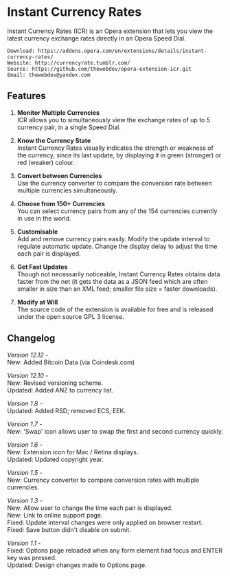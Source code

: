 ﻿# Instant Currency Rates

Instant Currency Rates (ICR) is an Opera extension that lets you view the latest currency exchange rates directly in an Opera Speed Dial.

    Download: https://addons.opera.com/en/extensions/details/instant-currency-rates/  
    Website: http://currencyrate.tumblr.com/  
    Source: https://github.com/thewebdev/opera-extension-icr.git  
    Email: thewebdev@yandex.com  

## Features

1. **Monitor Multiple Currencies**  
ICR allows you to simultaneously view the exchange rates of up to 5 currency pair, in a single Speed Dial.  

2. **Know the Currency State**  
Instant Currency Rates visually indicates the strength or weakness of the currency, since its last update, by displaying it in green (stronger) or red (weaker) colour.

3. **Convert between Currencies**  
Use the currency converter to compare the conversion rate between multiple currencies simultaneously.

4. **Choose from 150+ Currencies**  
You can select currency pairs from any of the 154 currencies currently in use in the world.

5. **Customisable**  
Add and remove currency pairs easily. Modify the update interval to regulate automatic update. Change the display delay to adjust the time each pair is displayed.

6. **Get Fast Updates**  
Though not necessarily noticeable, Instant Currency Rates obtains data faster from the net (it gets the data as a JSON feed which are often smaller in size than an XML feed; smaller file size = faster downloads).

7. **Modify at Will**  
The source code of the extension is available for free and is released under the open source GPL 3 license.

## Changelog

*Version 12.12* -  
New: Added Bitcoin Data (via Coindesk.com)  

*Version 12.10* -  
New: Revised versioning scheme.  
Updated: Added ANZ to currency list.  

*Version 1.8* -  
Updated: Added RSD; removed ECS, EEK.  

*Version 1.7* -  
New: 'Swap' icon allows user to swap the first and second currency quickly.  

*Version 1.6* -  
New: Extension icon for Mac / Retina displays.  
Updated: Updated copyright year.  

*Version 1.5* -  
New: Currency converter to compare conversion rates with multiple currencies.  

*Version 1.3* -  
New: Allow user to change the time each pair is displayed.  
New: Link to online support page.  
Fixed: Update interval changes were only applied on browser restart.  
Fixed: Save button didn't disable on submit.  

*Version 1.1* -  
Fixed: Options page reloaded when any form element had focus and ENTER key was pressed.  
Updated: Design changes made to Options page.  
